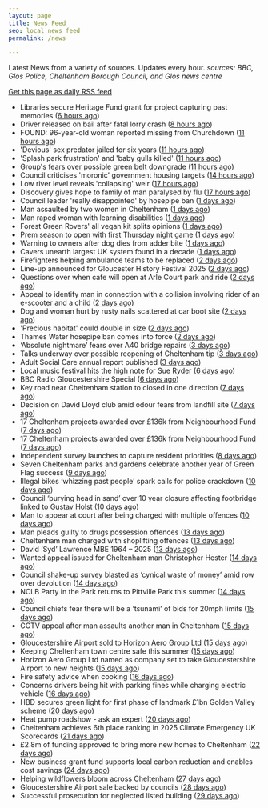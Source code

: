 ```yaml
---
layout: page
title: News Feed
seo: local news feed
permalink: /news

---
```


Latest News from a variety of sources. Updates every hour.
_sources: BBC, Glos Police, Cheltenham Borough Council, and Glos news centre_

[Get this page as daily RSS feed](/daily.rss)

<!-- news_marker starts -->
- Libraries secure Heritage Fund grant for project capturing past memories ([6 hours ago](https://gloucesternewscentre.co.uk/libraries-secure-heritage-fund-grant-for-project-capturing-past-memories/))
- Driver released on bail after fatal lorry crash ([8 hours ago](https://www.bbc.com/news/articles/cwye4lnelp9o))
- FOUND: 96-year-old woman reported missing from Churchdown ([11 hours ago](https://gloucesternewscentre.co.uk/search-for-96-year-old-woman-reported-missing-from-churchdown/))
- 'Devious' sex predator jailed for six years ([11 hours ago](https://www.bbc.com/news/articles/czjkj7z44m4o))
- 'Splash park frustration' and 'baby gulls killed' ([11 hours ago](https://www.bbc.com/news/articles/cd9798ygezzo))
- Group's fears over possible green belt downgrade ([11 hours ago](https://www.bbc.com/news/articles/c07dr2jzglxo))
- Council criticises 'moronic' government housing targets ([14 hours ago](https://www.bbc.com/news/articles/clym44deznlo))
- Low river level reveals 'collapsing' weir ([17 hours ago](https://www.bbc.com/news/articles/czey4778n40o))
- Discovery gives hope to family of man paralysed by flu ([17 hours ago](https://www.bbc.com/news/articles/cx23z44j3vro))
- Council leader 'really disappointed' by hosepipe ban ([1 days ago](https://www.bbc.com/news/articles/c7842vg3g5mo))
- Man assaulted by two women in Cheltenham ([1 days ago](https://gloucesternewscentre.co.uk/man-assaulted-by-two-women-in-cheltenham/))
- Man raped woman with learning disabilities ([1 days ago](https://www.bbc.com/news/articles/cly8exye0qpo))
- Forest Green Rovers' all vegan kit splits opinions ([1 days ago](https://www.bbc.com/news/articles/cj61l252yz9o))
- Prem season to open with first Thursday night game ([1 days ago](https://www.bbc.com/sport/rugby-union/articles/c3r959e1d5no))
- Warning to owners after dog dies from adder bite ([1 days ago](https://www.bbc.com/articles/cm2z38p5rpeo))
- Cavers unearth largest UK system found in a decade ([1 days ago](https://www.bbc.com/news/articles/cz6g4eg41wlo))
- Firefighters helping ambulance teams to be replaced ([2 days ago](https://www.bbc.com/news/articles/cj0ml0pym37o))
- Line-up announced for Gloucester History Festival 2025 ([2 days ago](https://gloucesternewscentre.co.uk/line-up-announced-for-gloucester-history-festival-2025/))
- Questions over when cafe will open at Arle Court park and ride ([2 days ago](https://gloucesternewscentre.co.uk/questions-over-when-cafe-will-open-at-arle-court-park-and-ride/))
- Appeal to identify man in connection with a collision involving rider of an e-scooter and a child ([2 days ago](https://gloucesternewscentre.co.uk/appeal-to-identify-man-in-connection-with-a-collision-involving-rider-of-an-e-scooter-and-a-child/))
- Dog and woman hurt by rusty nails scattered at car boot site ([2 days ago](https://www.bbc.com/news/articles/c20wvqg5654o))
- 'Precious habitat' could double in size ([2 days ago](https://www.bbc.com/news/articles/c89ez0zpegko))
- Thames Water hosepipe ban comes into force ([2 days ago](https://www.bbc.com/news/articles/c9qxzy3dznjo))
- ‘Absolute nightmare’ fears over A40 bridge repairs ([3 days ago](https://gloucesternewscentre.co.uk/absolute-nightmare-fears-over-a40-bridge-repairs/))
- Talks underway over possible reopening of Cheltenham tip ([3 days ago](https://gloucesternewscentre.co.uk/talks-underway-over-possible-reopening-of-cheltenham-tip/))
- Adult Social Care annual report published ([3 days ago](https://gloucesternewscentre.co.uk/adult-social-care-annual-report-published/))
- Local music festival hits the high note for Sue Ryder ([6 days ago](https://gloucesternewscentre.co.uk/local-music-festival-hits-the-high-note-for-sue-ryder/))
- BBC Radio Gloucestershire Special ([6 days ago](https://www.bbc.co.uk/sounds/play/p0lqz0z2))
- Key road near Cheltenham station to closed in one direction ([7 days ago](https://gloucesternewscentre.co.uk/key-road-near-cheltenham-station-to-closed-in-one-direction/))
- Decision on David Lloyd club amid odour fears from landfill site ([7 days ago](https://gloucesternewscentre.co.uk/decision-on-david-lloyd-club-amid-odour-fears-from-landfill-site/))
- 17 Cheltenham projects awarded over £136k from Neighbourhood Fund ([7 days ago](https://gloucesternewscentre.co.uk/17-cheltenham-projects-awarded-over-136k-from-neighbourhood-fund/))
- 17 Cheltenham projects awarded over £136k from Neighbourhood Fund ([7 days ago](https://www.cheltenham.gov.uk/news/article/3036/17_cheltenham_projects_awarded_over_136k_from_neighbourhood_fund))
- Independent survey launches to capture resident priorities ([8 days ago](https://www.cheltenham.gov.uk/news/article/3035/independent_survey_launches_to_capture_resident_priorities))
- Seven Cheltenham parks and gardens celebrate another year of Green Flag success ([9 days ago](https://www.cheltenham.gov.uk/news/article/3034/seven_cheltenham_parks_and_gardens_celebrate_another_year_of_green_flag_success))
- Illegal bikes ‘whizzing past people’ spark calls for police crackdown ([10 days ago](https://gloucesternewscentre.co.uk/illegal-bikes-whizzing-past-people-spark-calls-for-police-crackdown/))
- Council ‘burying head in sand’ over 10 year closure affecting footbridge linked to Gustav Holst ([10 days ago](https://gloucesternewscentre.co.uk/council-burying-head-in-sand-over-10-year-closure-affecting-footbridge-linked-to-gustav-holst/))
- Man to appear at court after being charged with multiple offences ([10 days ago](https://gloucesternewscentre.co.uk/man-to-appear-at-court-after-being-charged-with-multiple-offences/))
- Man pleads guilty to drugs possession offences ([13 days ago](https://gloucesternewscentre.co.uk/man-pleads-guilty-to-drugs-possession-offences/))
- Cheltenham man charged with shoplifting offences ([13 days ago](https://gloucesternewscentre.co.uk/cheltenham-man-charged-with-shoplifting-offences/))
- David ‘Syd’ Lawrence MBE 1964 – 2025 ([13 days ago](https://www.bbc.co.uk/sounds/play/p0lpkk2r))
- Wanted appeal issued for Cheltenham man Christopher Hester ([14 days ago](https://gloucesternewscentre.co.uk/wanted-appeal-issued-for-cheltenham-man-christopher-hester/))
- Council shake-up survey blasted as ‘cynical waste of money’ amid row over devolution ([14 days ago](https://gloucesternewscentre.co.uk/council-shake-up-survey-blasted-as-cynical-waste-of-money-amid-row-over-devolution/))
- NCLB Party in the Park returns to Pittville Park this summer ([14 days ago](https://www.cheltenham.gov.uk/news/article/3033/nclb_party_in_the_park_returns_to_pittville_park_this_summer))
- Council chiefs fear there will be a ‘tsunami’ of bids for 20mph limits ([15 days ago](https://gloucesternewscentre.co.uk/council-chiefs-fear-there-will-be-a-tsunami-of-bids-for-20mph-limits/))
- CCTV appeal after man assaults another man in Cheltenham ([15 days ago](https://gloucesternewscentre.co.uk/cctv-appeal-after-man-assaults-another-man-in-cheltenham/))
- Gloucestershire Airport sold to Horizon Aero Group Ltd ([15 days ago](https://gloucesternewscentre.co.uk/gloucestershire-airport-sold-to-horizon-aero-group-ltd/))
- Keeping Cheltenham town centre safe this summer ([15 days ago](https://www.cheltenham.gov.uk/news/article/3032/keeping_cheltenham_town_centre_safe_this_summer))
- Horizon Aero Group Ltd named as company set to take Gloucestershire Airport to new heights ([15 days ago](https://www.cheltenham.gov.uk/news/article/3031/horizon_aero_group_ltd_named_as_company_set_to_take_gloucestershire_airport_to_new_heights))
- Fire safety advice when cooking ([16 days ago](https://gloucesternewscentre.co.uk/fire-safety-advice-when-cooking/))
- Concerns drivers being hit with parking fines while charging electric vehicle ([16 days ago](https://gloucesternewscentre.co.uk/concerns-drivers-being-hit-with-parking-fines-while-charging-electric-vehicle/))
- HBD secures green light for first phase of landmark £1bn Golden Valley scheme ([20 days ago](https://www.cheltenham.gov.uk/news/article/3030/hbd_secures_green_light_for_first_phase_of_landmark_1bn_golden_valley_scheme))
- Heat pump roadshow - ask an expert ([20 days ago](https://www.cheltenham.gov.uk/news/article/3029/heat_pump_roadshow_-_ask_an_expert))
- Cheltenham achieves 6th place ranking in 2025 Climate Emergency UK Scorecards ([21 days ago](https://www.cheltenham.gov.uk/news/article/3028/cheltenham_achieves_6th_place_ranking_in_2025_climate_emergency_uk_scorecards))
- £2.8m of funding approved to bring more new homes to Cheltenham ([22 days ago](https://www.cheltenham.gov.uk/news/article/3027/28m_of_funding_approved_to_bring_more_new_homes_to_cheltenham))
- New business grant fund supports local carbon reduction and enables cost savings ([24 days ago](https://www.cheltenham.gov.uk/news/article/3026/new_business_grant_fund_supports_local_carbon_reduction_and_enables_cost_savings))
- Helping wildflowers bloom across Cheltenham ([27 days ago](https://www.cheltenham.gov.uk/news/article/3025/helping_wildflowers_bloom_across_cheltenham))
- Gloucestershire Airport sale backed by councils ([28 days ago](https://www.cheltenham.gov.uk/news/article/3024/gloucestershire_airport_sale_backed_by_councils))
- Successful prosecution for neglected listed building ([29 days ago](https://www.cheltenham.gov.uk/news/article/3023/successful_prosecution_for_neglected_listed_building))

<!-- news_marker ends -->
